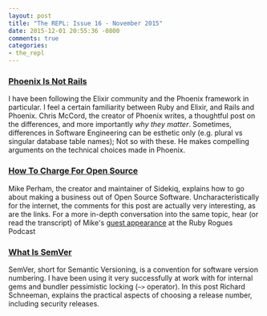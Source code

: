 ```yaml
---
layout: post
title: "The REPL: Issue 16 - November 2015"
date: 2015-12-01 20:55:36 -0800
comments: true
categories:
- the_repl
---
```


### [Phoenix Is Not Rails][1]

I have been following the Elixir community and the Phoenix framework in particular. I feel a certain familiarity between Ruby and Elixir, and Rails and Phoenix. Chris McCord, the creator of Phoenix writes, a thoughtful post on the differences, and more importantly *why they matter*. Sometimes, differences in Software Engineering can be esthetic only (e.g. plural vs singular database table names); Not so with these. He makes compelling arguments on the technical choices made in Phoenix.

### [How To Charge For Open Source][2]

Mike Perham, the creator and maintainer of Sidekiq, explains how to go about making a business out of Open Source Software. Uncharacteristically for the internet, the comments for this post are actually very interesting, as are the links. For a more in-depth conversation into the same topic, hear (or read the transcript) of Mike's [guest appearance][4] at the Ruby Rogues Podcast

### [What Is SemVer][3]

SemVer, short for Semantic Versioning, is a convention for software version numbering. I have been using it very successfully at work with for internal gems and bundler pessimistic locking (`~>` operator). In this post Richard Schneeman, explains the practical aspects of choosing a release number, including security releases.



[1]: https://dockyard.com/blog/2015/11/18/phoenix-is-not-rails
[2]: http://www.mikeperham.com/2015/11/23/how-to-charge-for-your-open-source/
[3]: http://www.schneems.com/2015/11/29/what-is-semver.html
[4]: https://devchat.tv/ruby-rogues/221-rr-sidekiq-with-mike-perham
